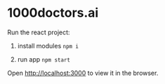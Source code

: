 # 1000doctors.ai

Run the react project:

1. install modules
`npm i`

2. run app
`npm start`

Open [http://localhost:3000](http://localhost:3000) to view it in the browser.
